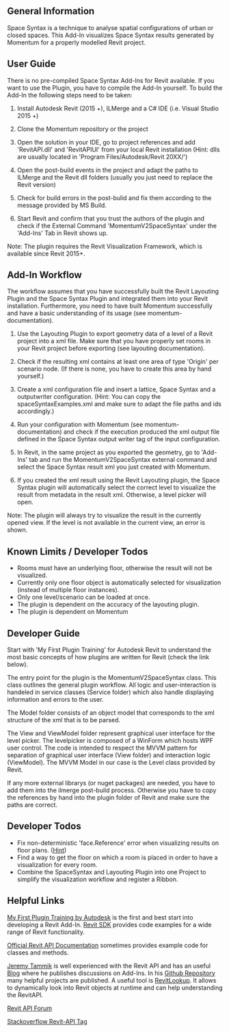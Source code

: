 ## General Information
Space Syntax is a technique to analyse spatial configurations of urban or closed spaces. This Add-In visualizes Space Syntax results generated by Momentum for a properly modelled Revit project.

## User Guide
There is no pre-compiled Space Syntax Add-Ins for Revit available. If you want to use the Plugin, you have to compile the Add-In yourself. 
To build the Add-In the following steps need to be taken:

1. Install Autodesk Revit (2015 +), ILMerge and a C# IDE (i.e. Visual Studio 2015 +)

2. Clone the Momentum repository or the project

3. Open the solution in your IDE, go to project references and add 'RevitAPI.dll' and 'RevitAPIUI' from your local Revit installation
(Hint: dlls are usually located in 'Program Files/Autodesk/Revit 20XX/')

4. Open the post-build events in the project and adapt the paths to ILMerge and the Revit dll folders (usually you just need to replace the Revit version)

5. Check for build errors in the post-bulid and fix them according to the message provided by MS Build.

6. Start Revit and confirm that you trust the authors of the plugin and check if the External Command 'MomentumV2SpaceSyntax' under the 'Add-Ins' Tab in Revit shows up.

Note: The plugin requires the Revit Visualization Framework, which is available since Revit 2015+.

## Add-In Workflow
The workflow assumes that you have successfully built the Revit Layouting Plugin and the Space Syntax Plugin and integrated them into your Revit installation. Furthermore, you need to have built Momentum successfully and have a basic understanding of its usage (see momentum-documentation).

1. Use the Layouting Plugin to export geometry data of a level of a Revit project into a xml file. Make sure that you have properly set rooms in your Revit project before exporting (see layouting documentation). 

2. Check if the resulting xml contains at least one area of type 'Origin' per scenario node.
(If there is none, you have to create this area by hand yourself.)

3. Create a xml configuration file and insert a lattice, Space Syntax and a outputwriter configuration.
(Hint: You can copy the spaceSyntaxExamples.xml and make sure to adapt the file paths and ids accordingly.)

4. Run your configuration with Momentum (see momentum-documentation) and check if the execution produced the xml output file defined in the Space Syntax output writer tag of the input configuration.

5. In Revit, in the same project as you exported the geometry, go to 'Add-Ins' tab and run the MomentumV2SpaceSyntax external command and select the Space Syntax result xml you just created with Momentum.

6. If you created the xml result using the Revit Layouting plugin, the Space Syntax plugin will automatically select the correct level to visualize the result from metadata in the result xml. Otherwise, a level picker will open.

Note: The plugin will always try to visualize the result in the currently opened view. If the level is not available in the current view, an error is shown.

## Known Limits / Developer Todos
* Rooms must have an underlying floor, otherwise the result will not be visualized.
* Currently only one floor object is automatically selected for visualization (instead of multiple floor instances).
* Only one level/scenario can be loaded at once.
* The plugin is dependent on the accuracy of the layouting plugin.
* The plugin is dependent on Momentum

## Developer Guide

Start with 'My First Plugin Training' for Autodesk Revit to understand the most basic concepts of how plugins are written for Revit (check the link below).

The entry point for the plugin is the MomentumV2SpaceSyntax class. This class outlines the general plugin workflow. All logic and user-interaction is handeled in service classes (Service folder) which also handle displaying information and errors to the user. 

The Model folder consists of an object model that corresponds to the xml structure of the xml that is to be parsed.

The View and ViewModel folder represent graphical user interface for the level picker. The levelpicker is composed of a WinForm which hosts WPF user control. The code is intended to respect the MVVM pattern for separation of graphical user interface (View folder) and interaction logic (ViewModel). The MVVM Model in our case is the Level class provided by Revit.

If any more external librarys (or nuget packages) are needed, you have to add them into the ilmerge post-build process. Otherwise you have to copy the references by hand into the plugin folder of Revit and make sure the paths are correct.

## Developer Todos
* Fix non-deterministic 'face.Reference' error when visualizing results on floor plans. ([Hint](http://thebuildingcoder.typepad.com/blog/2016/04/stable-reference-string-magic-voodoo.html))
* Find a way to get the floor on which a room is placed in order to have a visualization for every room.
* Combine the SpaceSyntax and Layouting Plugin into one Project to simplify the visualization workflow  and register a Ribbon.

## Helpful Links

[My First Plugin Training by Autodesk](http://usa.autodesk.com/adsk/servlet/index?siteID=123112&id=16459234) is the first and best start into developing a Revit Add-In. 
[Revit SDK](http://usa.autodesk.com/adsk/servlet/index?siteID=123112&id=2484975) provides code examples for a wide range of Revit functionality.

[Official Revit API Documentation](http://www.revitapidocs.com/) sometimes provides example code for classes and methods.

[Jeremy Tammik](https://github.com/jeremytammik) is well experienced with the Revit API and has an useful [Blog](http://thebuildingcoder.typepad.com/) where he publishes discussions on Add-Ins. In his [Github Repository](https://github.com/jeremytammik) many helpful projects are published. A useful tool is [RevitLookup](https://github.com/jeremytammik/RevitLookup). It allows to dynamically look into Revit objects at runtime and can help understanding the RevitAPI.

[Revit API Forum](https://forums.autodesk.com/t5/revit-api-forum/bd-p/160)

[Stackoverflow Revit-API Tag](https://stackoverflow.com/tags/revit-api/info) 
